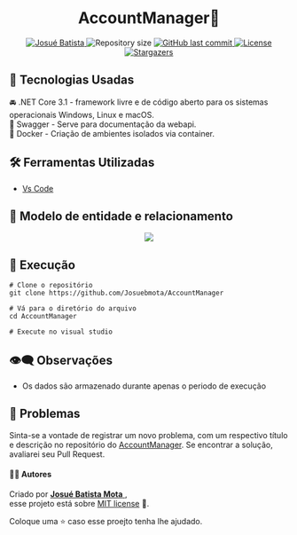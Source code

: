 <h1 align = "center">
<strong>AccountManager📗</strong>
</h1>

<p align="center">
   <a href="https://www.linkedin.com/in/josu%C3%A9-batista-694bba135/">
      <img alt="Josué Batista" src="https://img.shields.io/badge/-JosuéBatista-009933?style=flat&logo=Linkedin&logoColor=white" />
   </a>
  <img alt="Repository size" src="https://img.shields.io/github/repo-size/Josuebmota/AccountManager?color=009933">
  <a href="https://github.com/Josuebmota/SmallPDV/commits/master">
    <img alt="GitHub last commit" src="https://img.shields.io/github/last-commit/Josuebmota/AccountManager?color=009933">
  </a> 
  <a href="https://github.com/Josuebmota/AccountManager/blob/master/LICENSE"><img alt="License" src="https://img.shields.io/badge/license-MIT-009933">
  </a>
  <a href="https://github.com/Josuebmota/AccountManager/stargazers"><img alt="Stargazers" src="https://img.shields.io/github/stars/Josuebmota/AccountManager?color=009933&logo=github">
  </a>
</p>

## 📌 Tecnologias Usadas
🚘 .NET Core 3.1 -  framework livre e de código aberto para os sistemas operacionais Windows, Linux e macOS. <br>
🍏 Swagger - Serve para documentação da webapi. <br> 
🐳 Docker - Criação de ambientes isolados via container. <br> 

## 🛠️ Ferramentas Utilizadas
- [Vs Code](https://visualstudio.microsoft.com/pt-br/vs/community/)

## 📁 Modelo de entidade e relacionamento
<p align = "center">
<img src ="https://user-images.githubusercontent.com/34459397/103217254-f127bc80-48f6-11eb-9e28-a88d5a77ec05.png"/>
</p>

## 🚀 Execução

```
# Clone o repositório
git clone https://github.com/Josuebmota/AccountManager

# Vá para o diretório do arquivo
cd AccountManager

# Execute no visual studio
```

## 👁️‍🗨️ Observações
- Os dados são armazenado durante apenas o periodo de execução

## 🐛 Problemas

Sinta-se a vontade de registrar um novo problema, com um respectivo título e descrição no repositório do [AccountManager](https://github.com/Josuebmota/AccountManager/issues). Se encontrar a solução, avaliarei seu Pull Request.

#### 👨‍💻 [](<[https://github.com/Josuebmota/AccountManager](https://github.com/Josuebmota/AccountManager)#autor>)Autores

Criado por [**Josué Batista Mota** ](https://github.com/Josuebmota), <br>esse projeto está sobre [MIT license](./LICENSE) 📃.

Coloque uma ⭐️ caso esse proejto tenha lhe ajudado.
